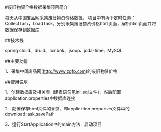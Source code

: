 #废旧物资价格数据采集项目简介 

每天从中国废品网采集废旧物资价格数据。
项目中有两个定时任务：CollectTask，LoadTask，分别采集废旧物资价格html页面，解析html页面并将数据保存到数据库

##技术栈 

spring cloud、druid、lombok、jsoup、joda-time、MySQL

##主要功能

1、采集中国废品网(http://www.zgfp.com)的废旧物资价格

##使用说明 

1、创建数据库及相关表（建表语句见init.sql文件），然后配置application.properties中数据库连接 

2、配置保存html文件的目录，即application.properties文件中的download.task.savePath 

3、运行StartApplication中的main方法，启动项目 
